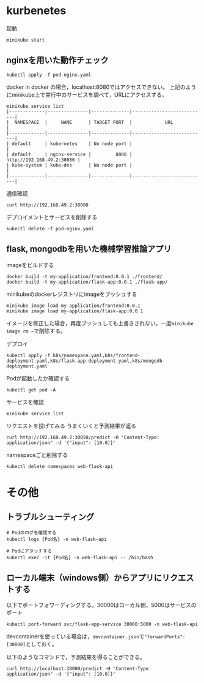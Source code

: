 # kurbenetes

起動
```
minikube start
```


## nginxを用いた動作チェック
```
kubectl apply -f pod-nginx.yaml
```

docker in docker の場合，localhost:8080ではアクセスできない。
上記のようにminikube上で実行中のサービスを調べて，URLにアクセスする。
```
minikube service list
|-------------|---------------|--------------|---------------------------|
|  NAMESPACE  |     NAME      | TARGET PORT  |            URL            |
|-------------|---------------|--------------|---------------------------|
| default     | kubernetes    | No node port |                           |
| default     | nginx-service |         8080 | http://192.168.49.2:30080 |
| kube-system | kube-dns      | No node port |                           |
|-------------|---------------|--------------|---------------------------|
```

通信確認
```
curl http://192.168.49.2:30080 
```

デプロイメントとサービスを削除する
```
kubectl delete -f pod-nginx.yaml
```


## flask, mongodbを用いた機械学習推論アプリ

imageをビルドする
```
docker build -t my-application/frontend:0.0.1 ./frontend/
docker build -t my-application/flask-app:0.0.1 ./flask-app/
```

minikubeのdockerレジストリにimageをプッシュする
```
minikube image load my-application/frontend:0.0.1
minikube image load my-application/flask-app:0.0.1
```

イメージを修正した場合，再度プッシュしても上書きされない。一度`minikube image rm ~`で削除する。


デプロイ
```
kubectl apply -f k8s/namespace.yaml,k8s/frontend-deployment.yaml,k8s/flask-app-deployment.yaml,k8s/mongodb-deployment.yaml
```

Podが起動したか確認する
```
kubectl get pod -A
```

サービスを確認
```
minikube service list
```

リクエストを投げてみる
うまくいくと予測結果が返る
```
curl http://192.168.49.2:30050/predict -H "Content-Type: application/json" -d '{"input": [10.0]}' 
```

namespaceごと削除する
```
kubectl delete namespaces web-flask-api 
```

# その他
## トラブルシューティング
```
# Podのログを確認する
kubectl logs {Pod名} -n web-flask-api

# Podにアタッチする
kubectl exec -it {Pod名} -n web-flask-api -- /bin/bash
```


## ローカル端末（windows側）からアプリにリクエストする
以下でポートフォワーディングする。30000はローカル側，5000はサービスのポート
```
kubectl port-forward svc/flask-app-service 30000:5000 -n web-flask-api 
```

devcontainerを使っている場合は，`devcontainer.json`で`"forwardPorts": [30000]`としておく。

以下のようなコマンドで，予測結果を得ることができる。
```
curl http://localhost:30000/predict -H "Content-Type: application/json" -d '{"input": [10.0]}'
```
